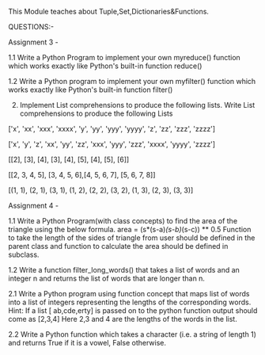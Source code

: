 This Module teaches about Tuple,Set,Dictionaries&Functions.

QUESTIONS:-

 Assignment 3 -
 
 1.1 Write a Python Program to implement your own myreduce() function which works exactly like Python's built-in function reduce() 
 
1.2 Write a Python program to implement your own myfilter() function which works exactly like Python's built-in function filter() 

2. Implement List comprehensions to produce the following lists. 
Write List comprehensions to produce the following Lists 

['x', 'xx', 'xxx', 'xxxx', 'y', 'yy', 'yyy', 'yyyy', 'z', 'zz', 'zzz', 'zzzz'] 

['x', 'y', 'z', 'xx', 'yy', 'zz', 'xxx', 'yyy', 'zzz', 'xxxx', 'yyyy', 'zzzz'] 

[[2], [3], [4], [3], [4], [5], [4], [5], [6]] 

[[2, 3, 4, 5], [3, 4, 5, 6],[4, 5, 6, 7], [5, 6, 7, 8]] 

[(1, 1), (2, 1), (3, 1), (1, 2), (2, 2), (3, 2), (1, 3), (2, 3), (3, 3)]

Assignment 4 -

1.1 Write a Python Program(with class concepts) to find the area of the triangle using the below formula. 
area = (s*(s-a)*(s-b)*(s-c)) ** 0.5 
Function to take the length of the sides of triangle from user should be defined in the parent class and function to calculate the area should be defined in subclass. 

1.2 Write a function filter_long_words() that takes a list of words and an integer n and returns the list of words that are longer than n. 

2.1 Write a Python program using function concept that maps list of words into a list of integers representing the lengths of the corresponding words. 
Hint: If a list [ ab,cde,erty] is passed on to the python function output should come as [2,3,4] 
Here 2,3 and 4 are the lengths of the words in the list. 

2.2 Write a Python function which takes a character (i.e. a string of length 1) and returns True if it is a vowel, False otherwise.


